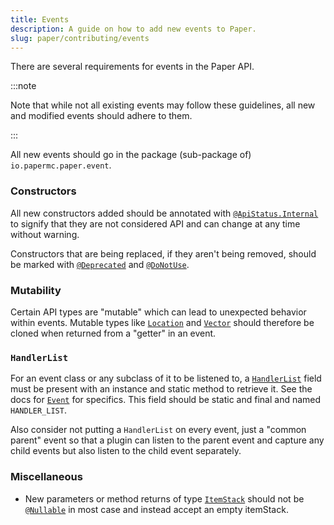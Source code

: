 ```yaml
---
title: Events
description: A guide on how to add new events to Paper.
slug: paper/contributing/events
---
```


There are several requirements for events in the Paper API.

:::note

Note that while not all existing events may follow these
guidelines, all new and modified events should adhere to them.

:::

All new events should go in the package (sub-package of) `io.papermc.paper.event`.

### Constructors

All new constructors added should be annotated with
[`@ApiStatus.Internal`](https://javadoc.io/doc/org.jetbrains/annotations/latest/org/jetbrains/annotations/ApiStatus.Internal.html)
to signify that they are not considered API and can change at any time without warning.

Constructors that are being replaced, if they aren't being removed, should be marked with
[`@Deprecated`](jd:java:java.lang.Deprecated) and [`@DoNotUse`](jd:paper:io.papermc.paper.annotation.DoNotUse).

### Mutability
Certain API types are "mutable" which can lead to unexpected behavior within events. Mutable types like
[`Location`](jd:paper:org.bukkit.Location) and [`Vector`](jd:paper:org.bukkit.util.Vector)
should therefore be cloned when returned from a "getter" in an event.

### `HandlerList`
For an event class or any subclass of it to be listened to, a [`HandlerList`](jd:paper:org.bukkit.event.HandlerList)
field must be present with an instance and static method to retrieve it.
See the docs for [`Event`](jd:paper:org.bukkit.event.Event) for specifics.
This field should be static and final and named `HANDLER_LIST`.

Also consider not putting a `HandlerList` on every event, just a "common parent" event so that a plugin can listen to the
parent event and capture any child events but also listen to the child event separately.

### Miscellaneous

* New parameters or method returns of type [`ItemStack`](jd:paper:org.bukkit.inventory.ItemStack)
should not be [`@Nullable`](https://javadoc.io/doc/org.jspecify/jspecify/latest/org/jspecify/annotations/Nullable.html)
in most case and instead accept an empty itemStack.
